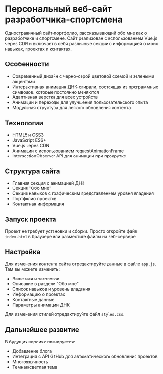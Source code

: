 # Персональный веб-сайт разработчика-спортсмена

Одностраничный сайт-портфолио, рассказывающий обо мне как о разработчике и спортсмене. Сайт реализован с использованием Vue.js через CDN и включает в себя различные секции с информацией о моих навыках, проектах и контактах.

## Особенности

- Современный дизайн с черно-серой цветовой схемой и зелеными акцентами
- Интерактивная анимация ДНК-спирали, состоящая из программных символов, которые постоянно меняются
- Адаптивная верстка для всех устройств
- Анимации и переходы для улучшения пользовательского опыта
- Модульная структура для легкого обновления контента

## Технологии

- HTML5 и CSS3
- JavaScript ES6+
- Vue.js через CDN
- Анимации с использованием requestAnimationFrame
- IntersectionObserver API для анимации при прокрутке

## Структура сайта

- Главная секция с анимацией ДНК
- Секция "Обо мне"
- Секция навыков с графическим представлением уровня владения
- Портфолио проектов
- Контактная информация

## Запуск проекта

Проект не требует установки и сборки. Просто откройте файл `index.html` в браузере или разместите файлы на веб-сервере.

## Настройка

Для изменения контента сайта отредактируйте данные в файле `app.js`. Там вы можете изменить:

- Ваше имя и заголовок
- Описание в разделе "Обо мне"
- Список навыков и уровень владения
- Информацию о проектах
- Контактные данные
- Параметры анимации ДНК

Для изменения стилей отредактируйте файл `styles.css`.

## Дальнейшее развитие

В будущих версиях планируется:

- Добавление блога
- Интеграция с API GitHub для автоматического обновления проектов
- Многоязычность
- Темная/светлая тема
